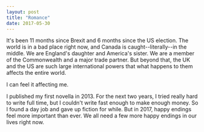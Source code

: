 ```yaml
---
layout: post
title: "Romance"
date: 2017-05-30
---
```


It's been 11 months since Brexit and 6 months since the US election. The world is in a bad place right now, and Canada is caught--literally--in the middle. We are England's daughter and America's sister. We are a member of the Commonwealth and a major trade partner. But beyond that, the UK and the US are such large international powers that what happens to them affects the entire world.

I can feel it affecting me.

I published my first novella in 2013. For the next two years, I tried really hard to write full time, but I couldn't write fast enough to make enough money. So I found a day job and gave up fiction for while. But in 2017, happy endings feel more important than ever. We all need a few more happy endings in our lives right now.
